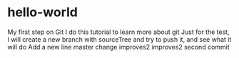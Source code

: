 # hello-world
My first step on Git
I do this tutorial to learn more about git
Just for the test, I will create a new branch with sourceTree and try to push it, and see what it will do
Add a new line
master change
improves2
improves2 second commit

